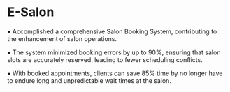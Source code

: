 # E-Salon
• Accomplished a comprehensive Salon Booking System, contributing to the enhancement of salon operations.

• The system minimized booking errors by up to 90\%, ensuring that salon slots are accurately reserved, leading to fewer scheduling conflicts.

• With booked appointments, clients can save 85\% time by no longer have to endure long and unpredictable wait times at the salon.
